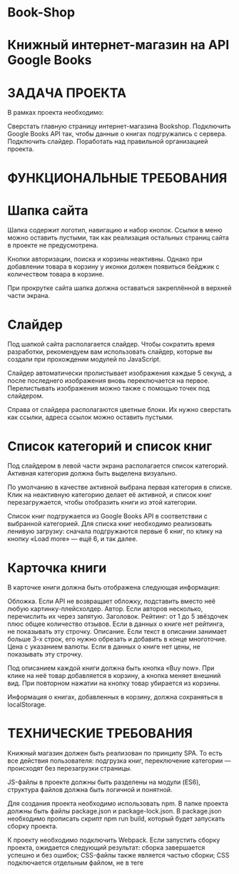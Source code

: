 # Book-Shop
# Книжный интернет-магазин на API Google Books

# ЗАДАЧА ПРОЕКТА

В рамках проекта необходимо:

Сверстать главную страницу интернет-магазина Bookshop.
Подключить Google Books API так, чтобы данные о книгах подгружались с сервера.
Подключить слайдер.
Поработать над правильной организацией проекта.

# ФУНКЦИОНАЛЬНЫЕ ТРЕБОВАНИЯ

# Шапка сайта
Шапка содержит логотип, навигацию и набор кнопок. Ссылки в меню можно оставить пустыми, так как реализация остальных страниц сайта в проекте не предусмотрена.

Кнопки авторизации, поиска и корзины неактивны. Однако при добавлении товара в корзину у иконки должен появиться бейджик с количеством товара в корзине.

При прокрутке сайта шапка должна оставаться закреплённой в верхней части экрана.


# Слайдер
Под шапкой сайта располагается слайдер. Чтобы сократить время разработки, рекомендуем вам использовать слайдер, которые вы создали при прохождении модулей по JavaScript.

Слайдер автоматически пролистывает изображения каждые 5 секунд, а после последнего изображения вновь переключается на первое. Перелистывать изображения можно также с помощью точек под слайдером.

Справа от слайдера располагаются цветные блоки. Их нужно сверстать как ссылки, адреса ссылок можно оставить пустыми.

# Список категорий и список книг
Под слайдером в левой части экрана располагается список категорий. Активная категория должна быть выделена визуально.

По умолчанию в качестве активной выбрана первая категория в списке. Клик на неактивную категорию делает её активной, и список книг перезагружается, чтобы отобразить книги из этой категории.

Список книг подгружается из Google Books API в соответствии с выбранной категорией. Для списка книг необходимо реализовать ленивую загрузку: сначала подгружаются первые 6 книг, по клику на кнопку «Load more» — ещё 6, и так далее.

# Карточка книги
В карточке книги должна быть отображена следующая информация:

Обложка. Если API не возвращает обложку, подставить вместо неё любую картинку-плейсхолдер.
Автор. Если авторов несколько, перечислить их через запятую.
Заголовок.
Рейтинг: от 1 до 5 звёздочек плюс общее количество отзывов. Если в данных о книге нет рейтинга, не показывать эту строчку.
Описание. Если текст в описании занимает больше 3-х строк, его нужно обрезать и добавить в конце многоточие.
Цена с указанием валюты. Если в данных о книге нет цены, не показывать эту строчку.

Под описанием каждой книги должна быть кнопка «Buy now». При клике на неё товар добавляется в корзину, а кнопка меняет внешний вид. При повторном нажатии на кнопку товар убирается из корзины.

Информация о книгах, добавленных в корзину, должна сохраняться в localStorage.

# ТЕХНИЧЕСКИЕ ТРЕБОВАНИЯ

Книжный магазин должен быть реализован по принципу SPA. 
То есть все действия пользователя: подгрузка книг, переключение категории — происходят без перезагрузки страницы.

JS-файлы в проекте должны быть разделены на модули (ES6), структура файлов должна быть логичной и понятной.

Для создания проекта необходимо использовать npm. В папке проекта должны быть файлы package.json и package-lock.json. В package.json необходимо прописать скрипт npm run build, который будет запускать сборку проекта.

К проекту необходимо подключить Webpack. 
Если запустить сборку проекта, ожидается следующий результат:
сборка завершается успешно и без ошибок;
CSS-файлы также является частью сборки;
CSS подключается отдельным файлом, не в теге <style>;
JS и CSS-файлы минифицируются в процессе сборки.

В проекте необходимо использовать ещё как минимум 2 инструмента оптимизации разработки (помимо npm и Webpack), которые вы прошли в предыдущих модулях. Вы можете выбрать любые из списка:
методология БЭМ;
CSS-препроцессор Sass (или аналог);
Шаблонизатор pug или аналог;
Webpack Dev Server;
Линтер.

# ТРЕБОВАНИЯ К ВЁРСТКЕ И CSS

Вёрстка должна соответствовать макету. Добиваться Pixel-Perfect соответствия не обязательно, но основные моменты должны быть соблюдены:
цветовая гамма,
шрифты,
размеры,
отступы.

Использовать селекторы по тегу и id для задания стилей нельзя. Используйте классы.

При наведении курсора на любые кликабельные элементы должен появляться cursor: pointer.

Соблюдайте семантическую вёрстку.
В приложении должны присутствовать разделы <header>, <main> и <nav>. Ссылки должны быть прописаны в теге <a>, кнопки должны быть реализованы элементом <button>, и так далее. Не забывайте также про обязательный атрибут alt у изображений.

Приложение должно корректно отображаться на различных разрешениях. К сожалению, дизайна для мобильной версии в макете нет, поэтому постарайтесь реализовать её самостоятельно.
Не нужно придумывать сложный дизайн, достаточно будет просто перегруппировать элементы так, чтобы они помещались на маленьком экране.

# КАК ЗАПУСТИТЬ ПРОЕКТ

Запустить в консоле команду npm run start

